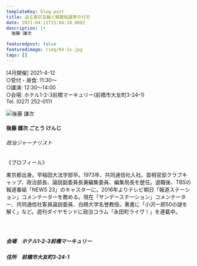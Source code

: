 ```yaml
---
templateKey: blog-post
title: 迫る東京五輪と解散総選挙の行方
date: 2021-04-11T15:04:10.000Z
description: |+
  後藤 謙次

featuredpost: false
featuredimage: /img/04-1x.jpg
tags: []
---
```

\[4月開催] 2021-4-12\
○受付・昼食: 11:30〜 \
○講演: 12:30〜14:00 \
○会場: ホテル1-2-3前橋マーキュリー(前橋市大友町3-24-1)\
Tel. (027) 252-0111

![後藤 謙次](/img/04-1x.jpg "後藤 謙次 ごとう けんじ")

#### **後藤 謙次 ごとう けんじ<br />**

###### 政治ジャーナリスト<br />

《プロフィール》

東京都出身。早稲田大法学部卒。1973年、共同通信社入社。首相官邸クラブキャップ、政治部長、論説副委員長兼編集委員、編集局長を歴任。退職後、TBSの報道番組「NEWS 23」のキャスターに。2016年よりテレビ朝日「報道ステーション」コメンテーターを務める。現在「サンデーステーション」コメンテーター、共同通信社客員論説委員、白鴎大学名誉教授。著書に「小沢一郎50の謎を解く」など。週刊ダイヤモンドに政治コラム「永田町ライヴ！」を連載中。

##### <br />

##### 会場　ホテル1-2-3前橋マーキュリー<br />

##### 住所　前橋市大友町3-24-1